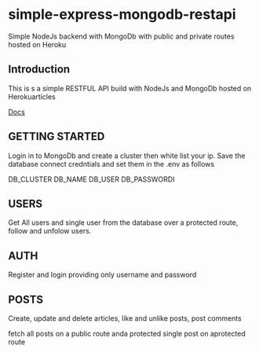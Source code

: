# simple-express-mongodb-restapi
Simple NodeJs backend with MongoDb with public and private routes hosted on Heroku

## Introduction
This is s a simple RESTFUL API build with NodeJs and MongoDb hosted on Herokuarticles

[Docs](https://documenter.getpostman.com/view/4389977/UVsPNPWZ#9f0e387c-f0e7-47ec-8dfc-53d8973e7c8d)

## GETTING STARTED
Login in to MongoDb and create a cluster then white list your ip. Save the database connect credntials and set them in the .env as follows

DB_CLUSTER
DB_NAME
DB_USER
DB_PASSWORDI

## USERS
Get All users and single user from the database over a protected route, follow and unfolow users.

## AUTH
Register and login providing only username and password

## POSTS
Create, update and delete articles, like and unlike posts, post comments

fetch all posts on a public route anda protected single post on aprotected route
